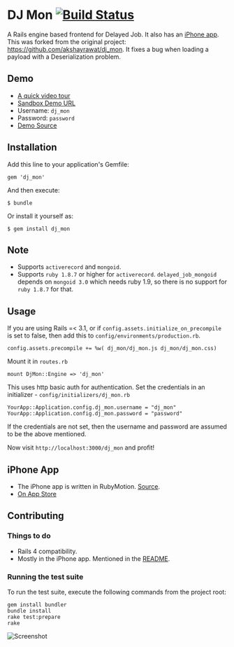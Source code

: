 # DJ Mon [![Build Status](https://secure.travis-ci.org/akshayrawat/dj_mon.png?branch=master)](http://travis-ci.org/akshayrawat/dj_mon)

A Rails engine based frontend for Delayed Job. It also has an [iPhone app](http://itunes.apple.com/app/dj-mon/id552732872).
This was forked from the original project: https://github.com/akshayrawat/dj_mon. It fixes a bug when loading a payload with a Deserialization problem.

## Demo
* [A quick video tour](http://www.akshay.cc/dj_mon/)
* [Sandbox Demo URL](http://dj-mon-demo.herokuapp.com/)
* Username: `dj_mon`
* Password: `password`
* [Demo Source](https://github.com/akshayrawat/dj_mon_demo)

## Installation

Add this line to your application's Gemfile:

    gem 'dj_mon'

And then execute:

    $ bundle

Or install it yourself as:

    $ gem install dj_mon

## Note

* Supports `activerecord` and `mongoid`.
* Supports `ruby 1.8.7` or higher for `activerecord`. `delayed_job_mongoid` depends
  on `mongoid 3.0` which needs ruby 1.9, so there is no support for `ruby
  1.8.7` for that.


## Usage

If you are using Rails =< 3.1, or if `config.assets.initialize_on_precompile` is set to false, then add this to `config/environments/production.rb`.

    config.assets.precompile += %w( dj_mon/dj_mon.js dj_mon/dj_mon.css)

Mount it in `routes.rb`

    mount DjMon::Engine => 'dj_mon'

This uses http basic auth for authentication. Set the credentials in an initializer - `config/initializers/dj_mon.rb`

    YourApp::Application.config.dj_mon.username = "dj_mon"
    YourApp::Application.config.dj_mon.password = "password"
    
If the credentials are not set, then the username and password are assumed to be the above mentioned.

Now visit `http://localhost:3000/dj_mon` and profit!

## iPhone App
* The iPhone app is written in RubyMotion. [Source](https://github.com/akshayrawat/dj_mon_iphone).
* [On App Store](http://itunes.apple.com/app/dj-mon/id552732872)

## Contributing

### Things to do
* Rails 4 compatibility.
* Mostly in the iPhone app. Mentioned in the [README](https://github.com/akshayrawat/dj_mon_iphone).


### Running the test suite

To run the test suite, execute the following commands from the project
root:

    gem install bundler
    bundle install
    rake test:prepare
    rake

![Screenshot](https://github.com/akshayrawat/dj_mon_demo/raw/master/docs/screenshot.jpg)
